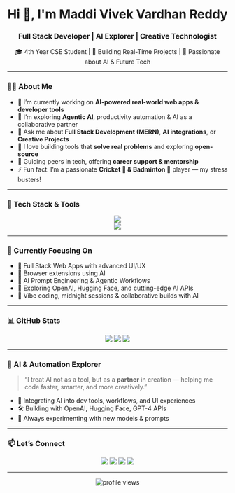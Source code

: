 <!-- Profile README -->

<h1 align="center">Hi 👋, I'm Maddi Vivek Vardhan Reddy</h1>
<h3 align="center">Full Stack Developer | AI Explorer | Creative Technologist</h3>

<p align="center">
  🎓 4th Year CSE Student | 🚀 Building Real-Time Projects | 🧠 Passionate about AI & Future Tech  
</p>

---

### 🧑‍💻 About Me

- 🔭 I’m currently working on **AI-powered real-world web apps & developer tools**
- 🌱 I’m exploring **Agentic AI**, productivity automation & AI as a collaborative partner
- 💬 Ask me about **Full Stack Development (MERN)**, **AI integrations**, or **Creative Projects**
- 👯 I love building tools that **solve real problems** and exploring **open-source**
- 🎯 Guiding peers in tech, offering **career support & mentorship**
- ⚡ Fun fact: I’m a passionate **Cricket 🏏 & Badminton 🏸** player — my stress busters!

---

### 🚀 Tech Stack & Tools

<p align="center">
  <img src="https://skillicons.dev/icons?i=html,css,js,react,nodejs,express,mongodb,figma,git,github,python" /><br />
  <img src="https://skillicons.dev/icons?i=ai,vscode,vercel,firebase,bootstrap,tailwind,photoshop,cpp,java" />
</p>

---

### 💼 Currently Focusing On

- 🔹 Full Stack Web Apps with advanced UI/UX
- 🔹 Browser extensions using AI
- 🔹 AI Prompt Engineering & Agentic Workflows
- 🔹 Exploring OpenAI, Hugging Face, and cutting-edge AI APIs
- 🔹 Vibe coding, midnight sessions & collaborative builds with AI

---

### 📊 GitHub Stats

<p align="center">
  <img src="https://github-readme-stats.vercel.app/api?username=vivekvardhan-coder&show_icons=true&theme=tokyonight" />
  <img src="https://github-readme-streak-stats.herokuapp.com/?user=vivekvardhan-coder&theme=tokyonight" />
  <img src="https://github-readme-stats.vercel.app/api/top-langs/?username=vivekvardhan-coder&layout=compact&theme=tokyonight" />
</p>

---

### 🧠 AI & Automation Explorer

> “I treat AI not as a tool, but as a **partner** in creation — helping me code faster, smarter, and more creatively.”

- 🤖 Integrating AI into dev tools, workflows, and UI experiences
- 🛠️ Building with OpenAI, Hugging Face, GPT-4 APIs
- 🧩 Always experimenting with new models & prompts

---

### 📫 Let’s Connect

<p align="center">
  <a href="https://www.linkedin.com/in/vivekvardhan-reddy"><img src="https://img.shields.io/badge/LinkedIn-blue?style=for-the-badge&logo=linkedin"></a>
  <a href="mailto:maddivivekvardhanreddy02@gmail.com"><img src="https://img.shields.io/badge/Gmail-red?style=for-the-badge&logo=gmail&logoColor=white"></a>
  <a href="https://x.com/vivek_maddi"><img src="https://img.shields.io/badge/X-000000?style=for-the-badge&logo=twitter&logoColor=white"></a>
  <a href="https://portfolio-link.com"><img src="https://img.shields.io/badge/Portfolio-000?style=for-the-badge&logo=vercel&logoColor=white"></a>
</p>

---

<p align="center">
  <img src="https://komarev.com/ghpvc/?username=MaddiVivekVardhanReddy&style=flat-square&color=blue" alt="profile views" />
</p>
